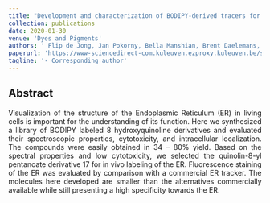 ```yaml
---
title: "Development and characterization of BODIPY-derived tracers for fluorescent labeling of the endoplasmic reticulum"
collection: publications
date: 2020-01-30
venue: 'Dyes and Pigments'
authors: ' Flip de Jong, Jan Pokorny, Bella Manshian, Brent Daelemans, Johannes Vandaele, Justyna B. Startek, Stefaan Soenen, Mark Van der Auweraer, Wim Dehaen, Susana Rocha, Gaston Silveira-Dorta'
paperurl: 'https://www-sciencedirect-com.kuleuven.ezproxy.kuleuven.be/science/article/pii/S0143720819327615'
tagline: '- Corresponding author'
---
```


<h2> Abstract </h2>
<p align= "justify">
Visualization of the structure of the Endoplasmic Reticulum (ER) in living cells is important for the understanding of its function. Here we synthesized a library of BODIPY labeled 8 hydroxyquinoline derivatives and evaluated their spectroscopic properties, cytotoxicity, and intracellular localization. The compounds were easily obtained in 34 – 80% yield. Based on the spectral properties and low cytotoxicity, we selected the quinolin-8-yl pentanoate derivative 17 for in vivo labeling of the ER. Fluorescence staining of the ER was evaluated by comparison with a commercial ER tracker. The molecules here developed are smaller than the alternatives commercially available while still presenting a high specificity towards the ER.
